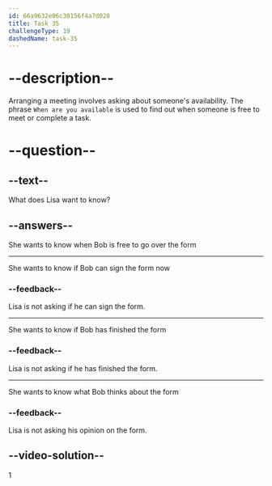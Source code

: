 ```yaml
---
id: 66a9632e06c30156f4a7d028
title: Task 35
challengeType: 19
dashedName: task-35
---
```

<!--
AUDIO REFERENCE:
Lisa: When are you available to go over the form?
-->

# --description--

Arranging a meeting involves asking about someone's availability. The phrase `When are you available` is used to find out when someone is free to meet or complete a task.

# --question--

## --text--

What does Lisa want to know?

## --answers--

She wants to know when Bob is free to go over the form

---

She wants to know if Bob can sign the form now

### --feedback--

Lisa is not asking if he can sign the form.

---

She wants to know if Bob has finished the form

### --feedback--

Lisa is not asking if he has finished the form.

---

She wants to know what Bob thinks about the form

### --feedback--

Lisa is not asking his opinion on the form.

## --video-solution--

1
